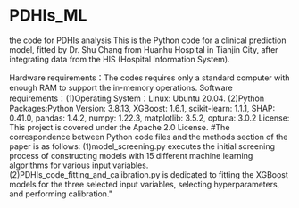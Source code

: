 # PDHIs_ML
the code for PDHIs analysis
This is the Python code for a clinical prediction model, fitted by Dr. Shu Chang from Huanhu Hospital in Tianjin City, after integrating data from the HIS (Hospital Information System).

Hardware requirements：The codes requires only a standard computer with enough RAM to support the in-memory operations.
Software requirements：(1)Operating System：Linux: Ubuntu 20.04. (2)Python Packages:Python Version: 3.8.13, XGBoost: 1.6.1, scikit-learn: 1.1.1, SHAP: 0.41.0, pandas: 1.4.2, numpy: 1.22.3, matplotlib: 3.5.2, optuna: 3.0.2
License: This project is covered under the Apache 2.0 License.
#The correspondence between Python code files and the methods section of the paper is as follows: (1)model_screening.py executes the initial screening process of constructing models with 15 different machine learning algorithms for various input variables.
(2)PDHIs_code_fitting_and_calibration.py is dedicated to fitting the XGBoost models for the three selected input variables, selecting hyperparameters, and performing calibration."
